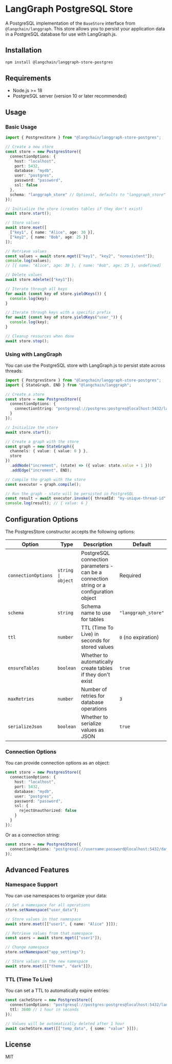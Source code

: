 # LangGraph PostgreSQL Store

A PostgreSQL implementation of the `BaseStore` interface from `@langchain/langgraph`. This store allows you to persist your application data in a PostgreSQL database for use with LangGraph.js.

## Installation

```bash
npm install @langchain/langgraph-store-postgres
```

## Requirements

- Node.js >= 18
- PostgreSQL server (version 10 or later recommended)

## Usage

### Basic Usage

```typescript
import { PostgresStore } from "@langchain/langgraph-store-postgres";

// Create a new store
const store = new PostgresStore({
  connectionOptions: {
    host: "localhost",
    port: 5432,
    database: "mydb",
    user: "postgres",
    password: "password",
    ssl: false
  },
  schema: "langgraph_store" // Optional, defaults to "langgraph_store"
});

// Initialize the store (creates tables if they don't exist)
await store.start();

// Store values
await store.mset([
  ["key1", { name: "Alice", age: 30 }],
  ["key2", { name: "Bob", age: 25 }]
]);

// Retrieve values
const values = await store.mget(["key1", "key2", "nonexistent"]);
console.log(values); 
// [{ name: "Alice", age: 30 }, { name: "Bob", age: 25 }, undefined]

// Delete values
await store.mdelete(["key1"]);

// Iterate through all keys
for await (const key of store.yieldKeys()) {
  console.log(key);
}

// Iterate through keys with a specific prefix
for await (const key of store.yieldKeys("user_")) {
  console.log(key);
}

// Cleanup resources when done
await store.stop();
```

### Using with LangGraph

You can use the PostgreSQL store with LangGraph.js to persist state across threads:

```typescript
import { PostgresStore } from "@langchain/langgraph-store-postgres";
import { StateGraph, END } from "@langchain/langgraph";

// Create a store
const store = new PostgresStore({
  connectionOptions: {
    connectionString: "postgresql://postgres:postgres@localhost:5432/langchain"
  }
});

// Initialize the store
await store.start();

// Create a graph with the store
const graph = new StateGraph({
  channels: { value: { value: 0 } },
  store
})
  .addNode("increment", (state) => ({ value: state.value + 1 }))
  .addEdge("increment", END);

// Compile the graph with the store
const executor = graph.compile();

// Run the graph - state will be persisted in PostgreSQL
const result = await executor.invoke({ threadId: "my-unique-thread-id", value: 5 });
console.log(result); // { value: 6 }
```

## Configuration Options

The PostgresStore constructor accepts the following options:

| Option | Type | Description | Default |
|--------|------|-------------|---------|
| `connectionOptions` | `string \| object` | PostgreSQL connection parameters - can be a connection string or a configuration object | Required |
| `schema` | `string` | Schema name to use for tables | `"langgraph_store"` |
| `ttl` | `number` | TTL (Time To Live) in seconds for stored values | `0` (no expiration) |
| `ensureTables` | `boolean` | Whether to automatically create tables if they don't exist | `true` |
| `maxRetries` | `number` | Number of retries for database operations | `3` |
| `serializeJson` | `boolean` | Whether to serialize values as JSON | `true` |

### Connection Options

You can provide connection options as an object:

```typescript
const store = new PostgresStore({
  connectionOptions: {
    host: "localhost",
    port: 5432,
    database: "mydb",
    user: "postgres",
    password: "password",
    ssl: {
      rejectUnauthorized: false
    }
  }
});
```

Or as a connection string:

```typescript
const store = new PostgresStore({
  connectionOptions: "postgresql://username:password@localhost:5432/database"
});
```

## Advanced Features

### Namespace Support

You can use namespaces to organize your data:

```typescript
// Set a namespace for all operations
store.setNamespace("user_data");

// Store values in that namespace
await store.mset([["user1", { name: "Alice" }]]);

// Retrieve values from that namespace
const users = await store.mget(["user1"]);

// Change namespace
store.setNamespace("app_settings");

// Store values in the new namespace
await store.mset([["theme", "dark"]]);
```

### TTL (Time To Live)

You can set a TTL to automatically expire entries:

```typescript
const cacheStore = new PostgresStore({
  connectionOptions: "postgresql://postgres:postgres@localhost:5432/langchain",
  ttl: 3600 // 1 hour in seconds
});

// Values will be automatically deleted after 1 hour
await cacheStore.mset([["temp_data", { some: "value" }]]);
```

## License

MIT
